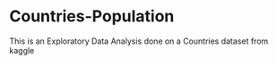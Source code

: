 # Countries-Population
This is an Exploratory Data Analysis done on a Countries dataset from kaggle
